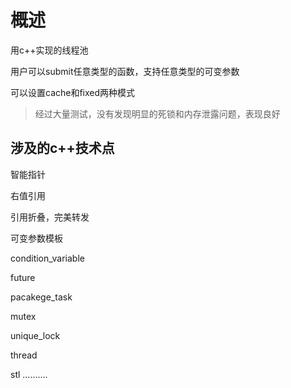 # 概述

用c++实现的线程池

用户可以submit任意类型的函数，支持任意类型的可变参数

可以设置cache和fixed两种模式

>经过大量测试，没有发现明显的死锁和内存泄露问题，表现良好

## 涉及的c++技术点

智能指针

右值引用

引用折叠，完美转发

可变参数模板

condition_variable

future

pacakege_task

mutex

unique_lock

thread

stl ..........

